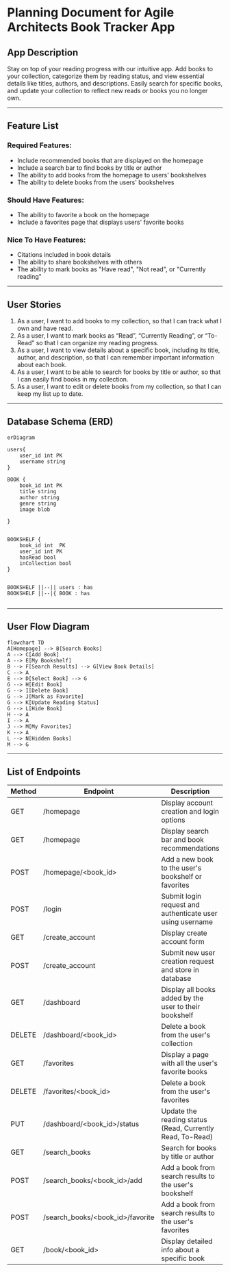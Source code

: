 # Planning Document for Agile Architects Book Tracker App

## App Description
Stay on top of your reading progress with our intuitive app. Add books to your collection, categorize them by reading status, and view essential details like titles, authors, and descriptions. Easily search for specific books, and update your collection to reflect new reads or books you no longer own.

---
## Feature List

### Required Features:
* Include recommended books that are displayed on the homepage
* Include a search bar to find books by title or author
* The ability to add books from the homepage to users' bookshelves
* The ability to delete books from the users' bookshelves

### Should Have Features:
* The ability to favorite a book on the homepage
* Include a favorites page that displays users' favorite books

### Nice To Have Features:
* Citations included in book details
* The ability to share bookshelves with others
* The ability to mark books as "Have read", "Not read", or "Currently reading"

---
## User Stories

1. As a user, I want to add books to my collection, so that I can track what I own and have read.
2. As a user, I want to mark books as “Read”, “Currently Reading”,  or “To-Read” so that I can organize my reading progress.
3. As a user, I want to view details about a specific book, including its title, author, and description, so that I can remember important information about each book.
4. As a user, I want to be able to search for books by title or author, so that I can easily find books in my collection.
5. As a user, I want to edit or delete books from my collection, so that I can keep my list up to date. 

---
## Database Schema (ERD)

```mermaid
erDiagram

users{
    user_id int PK
    username string
}

BOOK {
    book_id int PK
    title string
    author string
    genre string
    image blob
    
}


BOOKSHELF {
    book_id int  PK
    user_id int PK
    hasRead bool
    inCollection bool
}


BOOKSHELF ||--|| users : has
BOOKSHELF ||--|{ BOOK : has


```
---
## User Flow Diagram

```mermaid
flowchart TD
A[Homepage] --> B[Search Books]
A --> C[Add Book]
A --> E[My Bookshelf]
B --> F[Search Results] --> G[View Book Details]
C --> A
E --> D[Select Book] --> G
G --> H[Edit Book]
G --> I[Delete Book]
G --> J[Mark as Favorite]
G --> K[Update Reading Status]
G --> L[Hide Book]
H --> A
I --> A
J --> M[My Favorites]
K --> A
L --> N[Hidden Books]
M --> G
```
---
## List of Endpoints

| Method | Endpoint | Description | Authorization |
|--------|----------|-------------|---------------|
| GET    | /homepage | Display account creation and login options | Everyone |
| GET    | /homepage | Display search bar and book recommendations | User |
| POST   | /homepage/<book_id> | Add a new book to the user's bookshelf or favorites | User |
| POST   | /login | Submit login request and authenticate user using username | Everyone |
| GET    | /create_account | Display create account form | Everyone |
| POST   | /create_account | Submit new user creation request and store in database | Everyone |
| GET    | /dashboard | Display all books added by the user to their bookshelf | User |
| DELETE | /dashboard/<book_id> | Delete a book from the user's collection | User |
| GET    | /favorites | Display a page with all the user's favorite books | User |
| DELETE | /favorites/<book_id> | Delete a book from the user's favorites | User |
| PUT    | /dashboard/<book_id>/status | Update the reading status (Read, Currently Read, To-Read) | User |
| GET    | /search_books | Search for books by title or author | User |
| POST   | /search_books/<book_id>/add | Add a book from search results to the user's bookshelf | User |
| POST   | /search_books/<book_id>/favorite | Add a book from search results to the user's favorites | User |
| GET    | /book/<book_id> | Display detailed info about a specific book | User |
